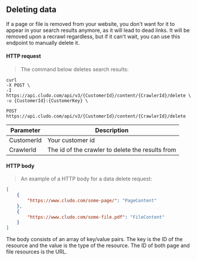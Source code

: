 <h2 id="data-indexing_delete">Deleting data</h2>

If a page or file is removed from your website, you don't want for it to appear in your search results anymore, as it will lead to dead links. It will be removed upon a recrawl regardless, but if it can't wait, you can use this endpoint to manually delete it.

#### HTTP request

> The command below deletes search results:

```shell
curl
-X POST \
-I https://api.cludo.com/api/v3/{CustomerId}/content/{CrawlerId}/delete \
-u {CustomerId}:{CustomerKey} \
```

`POST https://api.cludo.com/api/v3/{CustomerId}/content/{CrawlerId}/delete`

Parameter | Description
----- | ------
CustomerId | Your customer id
CrawlerId | The id of the crawler to delete the results from

#### HTTP body

> An example of a HTTP body for a data delete request:

```json
[
    {
        "https://www.cludo.com/some-page/": "PageContent"
    },
    {
        "https://www.cludo.com/some-file.pdf": "FileContent"
    }
]
```

The body consists of an array of key/value pairs. The key is the ID of the resource and the value is the type of the resource. The ID of both page and file resources is the URL.